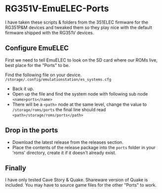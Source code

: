 # RG351V-EmuELEC-Ports
I have taken these scripts & folders from the 351ELEC firmware for the RG351P&M devices and tweaked them so they play nice with the default firmware shipped with the RG351V devices. 

## Configure EmuELEC
First we need to tell EmuELEC to look on the SD card where our ROMs live, best place for the "Ports" to be.

Find the following file on your device. 
`/storage/.config/emulationstation/es_systems.cfg`
- Back it up.
- Open up the file and find the system node with following sub node `<name>ports</name>`
- There will be a `<path>` node at the same level, change the value to `/storage/roms/ports` the final line should read `<path>/storage/roms/ports</path>`

## Drop in the ports
- Download the latest release from the releases section.
- Place the contents of the release package into the `ports` folder in your 'roms' directory, create it if it doesn't already exist.

## Finally
I have only tested Cave Story & Quake. Shareware version of Quake is included. You may have to source game files for the other "Ports" to work.
